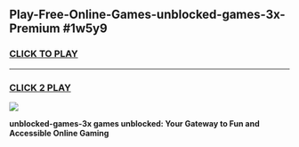 
## Play-Free-Online-Games-unblocked-games-3x-Premium #1w5y9
<h3>
<a href="https://premium.freeplayer.one?title=unblocked-games-3x&ref=8M">CLICK TO PLAY</a></h3>
<hr>

<h3>
<a href="https://premium.freeplayer.one?title=unblocked-games-3x&ref=8M">CLICK 2 PLAY</a>
  
</h3>

<a href="https://premium.freeplayer.one?title=unblocked-games-3x&ref=8M"><img src="https://clearcache.store/games.png"></a>


**unblocked-games-3x games unblocked: Your Gateway to Fun and Accessible Online Gaming**
